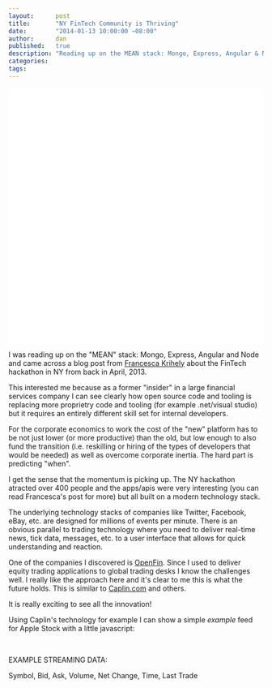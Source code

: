 ```yaml
---
layout:      post
title:       "NY FinTech Community is Thriving"
date:        "2014-01-13 10:00:00 −08:00"
author:      dan
published:   true
description: "Reading up on the MEAN stack: Mongo, Express, Angular & Node"
categories:
tags:
---
```


<img class="lazy img-rounded img-responsive" src="data:image/gif;base64,R0lGODlhAQABAIABAP///wAAACwAAAAAAQABAAACAkQBADs=" alt="FX Trading UI" data-src="/assets/img/new-ui.jpg" width="750">

I was reading up on the "MEAN" stack: Mongo, Express, Angular and Node and came across a blog post from [Francesca Krihely](http://francescak.me/blog/2013/04/09/fintech-hackathon-recap/) about the FinTech hackathon in NY from back in April, 2013.  

This interested me because as a former "insider" in a large financial services company I can see clearly how open source code and tooling is replacing more proprietry code and tooling (for example .net/visual studio) but it requires an entirely different skill set for internal developers. 
<!-- more -->
For the corporate economics to work the cost of the "new" platform has to be not just lower (or more productive) than the old, but low enough to also fund the transition (i.e. reskilling or hiring of the types of developers that would be needed) as well as overcome corporate inertia. The hard part is predicting "when".

I get the sense that the momentum is picking up. The NY hackathon atracted over 400 people and the apps/apis were very interesting (you can read Francesca's post for more) but all built on a modern technology stack.

The underlying technology stacks of companies like Twitter, Facebook, eBay, etc. are designed for millions of events per minute.  There is an obvious parallel to trading technology where you need to deliver real-time news, tick data, messages, etc. to a user interface that allows for quick understanding and reaction.  

One of the companies I discovered is [OpenFin](https://openf.in/).  Since I used to deliver equity trading applications to global trading desks I know the challenges well.  I really like the approach here and it's clear to me this is what the future holds.  This is similar to [Caplin.com](http://www.caplin.com) and others.  

It is really exciting to see all the innovation!

Using Caplin's technology for example I can show a simple _example_ feed for Apple Stock with a little javascript:

<script type="text/javascript" src="http://platform.caplin.com/sljs/streamlink.js"></script>

<script>

    // Get the streamLink.
    var streamLink = caplin.streamlink.StreamLinkFactory.create({
                  username: "pat",
                  password: "cappass",
      liberator_urls: "rttp://platform.caplin.com"
    });

    // Define the subscription listener.
    var subscriptionListener = {

      onSubscriptionStatus : function(subscription, event) {
        log(subscription.getSubject() + " is now " + event.getStatus());
      },

      onSubscriptionError : function(subscription, event) {
        log("Error: Subject " + subscription.getSubject() + " is " + event.getError());
      },

      onRecordUpdate : function(subscription, event) {
        //Place each updated field into a map of all events.
        //This will act as a cache of all the current values,
        //not just the values updated in this event
        for (field in event.getFields())
        {
          fields[field] = event.getFields()[field];
        }
        render();
        streamlink.disconnect();
      }
    };

    // Display the latest record values.
    var fields = {};
    function render() {
       document.getElementById("recordLog").innerHTML = symbol + "\t" +
        fields["BestBid"] + "\t" + fields["BestAsk"] + "\t" + fields["VolumeAcc"] + "\t" + fields["NetChange"] + "\t" + fields["Time"] + "\t" + fields["Last"];
    }

    // Subscribe to the record.
    var symbol = "AAPL";
    var subject = "/EXAMPLES/PRICING/TYPE1/" + symbol;
    streamLink.subscribe(subject, subscriptionListener);

    // Connect.
    streamLink.connect();

</script>

<div class="container">
<!-- <div class="container" onunload="streamLink.disconnect();"> -->
  <br>
  <p>EXAMPLE STREAMING DATA:</p>
  <p>Symbol, Bid, Ask, Volume, Net Change, Time, Last Trade</p>
  <p id="recordLog" style="color:blue"></p>
</div>





